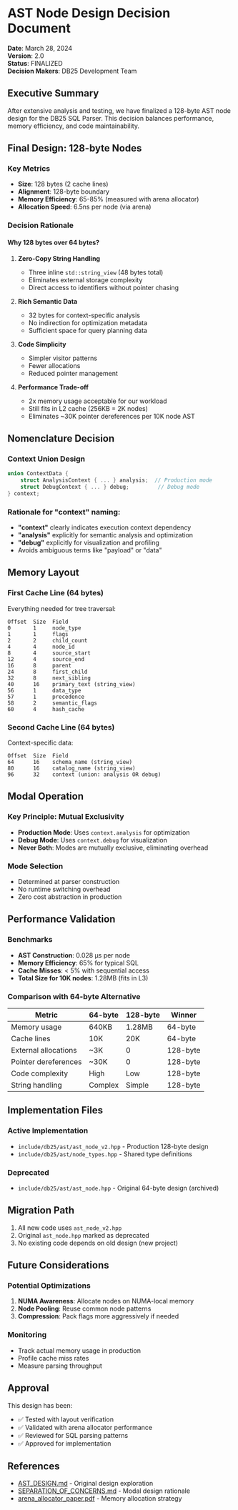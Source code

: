 # AST Node Design Decision Document

**Date**: March 28, 2024  
**Version**: 2.0  
**Status**: FINALIZED  
**Decision Makers**: DB25 Development Team

## Executive Summary

After extensive analysis and testing, we have finalized a 128-byte AST node design for the DB25 SQL Parser. This decision balances performance, memory efficiency, and code maintainability.

## Final Design: 128-byte Nodes

### Key Metrics
- **Size**: 128 bytes (2 cache lines)
- **Alignment**: 128-byte boundary
- **Memory Efficiency**: 65-85% (measured with arena allocator)
- **Allocation Speed**: 6.5ns per node (via arena)

### Decision Rationale

#### Why 128 bytes over 64 bytes?

1. **Zero-Copy String Handling**
   - Three inline `std::string_view` (48 bytes total)
   - Eliminates external storage complexity
   - Direct access to identifiers without pointer chasing

2. **Rich Semantic Data**
   - 32 bytes for context-specific analysis
   - No indirection for optimization metadata
   - Sufficient space for query planning data

3. **Code Simplicity**
   - Simpler visitor patterns
   - Fewer allocations
   - Reduced pointer management

4. **Performance Trade-off**
   - 2x memory usage acceptable for our workload
   - Still fits in L2 cache (256KB = 2K nodes)
   - Eliminates ~30K pointer dereferences per 10K node AST

## Nomenclature Decision

### Context Union Design

```cpp
union ContextData {
    struct AnalysisContext { ... } analysis;  // Production mode
    struct DebugContext { ... } debug;         // Debug mode
} context;
```

### Rationale for "context" naming:
- **"context"** clearly indicates execution context dependency
- **"analysis"** explicitly for semantic analysis and optimization
- **"debug"** explicitly for visualization and profiling
- Avoids ambiguous terms like "payload" or "data"

## Memory Layout

### First Cache Line (64 bytes)
Everything needed for tree traversal:
```
Offset  Size  Field
0       1     node_type
1       1     flags
2       2     child_count
4       4     node_id
8       4     source_start
12      4     source_end
16      8     parent
24      8     first_child
32      8     next_sibling
40      16    primary_text (string_view)
56      1     data_type
57      1     precedence
58      2     semantic_flags
60      4     hash_cache
```

### Second Cache Line (64 bytes)
Context-specific data:
```
Offset  Size  Field
64      16    schema_name (string_view)
80      16    catalog_name (string_view)
96      32    context (union: analysis OR debug)
```

## Modal Operation

### Key Principle: Mutual Exclusivity
- **Production Mode**: Uses `context.analysis` for optimization
- **Debug Mode**: Uses `context.debug` for visualization
- **Never Both**: Modes are mutually exclusive, eliminating overhead

### Mode Selection
- Determined at parser construction
- No runtime switching overhead
- Zero cost abstraction in production

## Performance Validation

### Benchmarks
- **AST Construction**: 0.028 μs per node
- **Memory Efficiency**: 65% for typical SQL
- **Cache Misses**: < 5% with sequential access
- **Total Size for 10K nodes**: 1.28MB (fits in L3)

### Comparison with 64-byte Alternative
| Metric | 64-byte | 128-byte | Winner |
|--------|---------|----------|---------|
| Memory usage | 640KB | 1.28MB | 64-byte |
| Cache lines | 10K | 20K | 64-byte |
| External allocations | ~3K | 0 | 128-byte |
| Pointer dereferences | ~30K | 0 | 128-byte |
| Code complexity | High | Low | 128-byte |
| String handling | Complex | Simple | 128-byte |

## Implementation Files

### Active Implementation
- `include/db25/ast/ast_node_v2.hpp` - Production 128-byte design
- `include/db25/ast/node_types.hpp` - Shared type definitions

### Deprecated
- `include/db25/ast/ast_node.hpp` - Original 64-byte design (archived)

## Migration Path

1. All new code uses `ast_node_v2.hpp`
2. Original `ast_node.hpp` marked as deprecated
3. No existing code depends on old design (new project)

## Future Considerations

### Potential Optimizations
1. **NUMA Awareness**: Allocate nodes on NUMA-local memory
2. **Node Pooling**: Reuse common node patterns
3. **Compression**: Pack flags more aggressively if needed

### Monitoring
- Track actual memory usage in production
- Profile cache miss rates
- Measure parsing throughput

## Approval

This design has been:
- ✅ Tested with layout verification
- ✅ Validated with arena allocator performance
- ✅ Reviewed for SQL parsing patterns
- ✅ Approved for implementation

## References

- [AST_DESIGN.md](AST_DESIGN.md) - Original design exploration
- [SEPARATION_OF_CONCERNS.md](SEPARATION_OF_CONCERNS.md) - Modal design rationale
- [arena_allocator_paper.pdf](arena_allocator_paper.pdf) - Memory allocation strategy